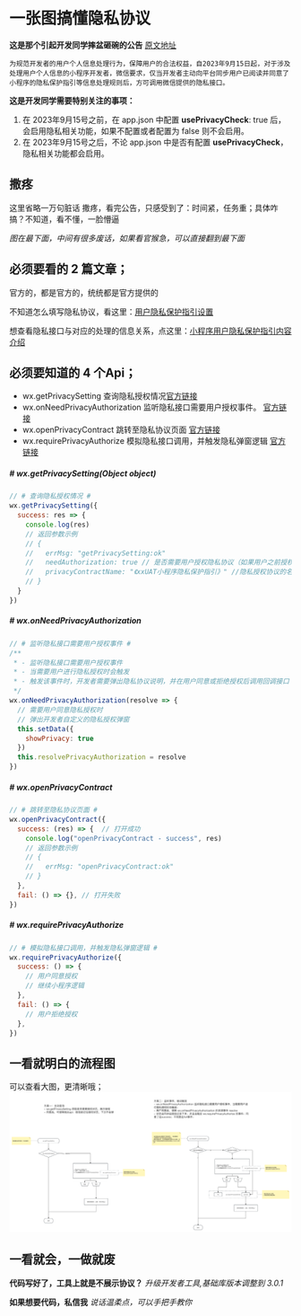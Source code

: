 # 一张图搞懂隐私协议

**这是那个引起开发同学摔盆砸碗的公告**
[原文地址](https://developers.weixin.qq.com/community/develop/doc/00042e3ef54940ce8520e38db61801?blockType=1)
```
为规范开发者的用户个人信息处理行为，保障用户的合法权益，自2023年9月15日起，对于涉及处理用户个人信息的小程序开发者，微信要求，仅当开发者主动向平台同步用户已阅读并同意了小程序的隐私保护指引等信息处理规则后，方可调用微信提供的隐私接口。
```

**这是开发同学需要特别关注的事项：**
1. 在 2023年9月15号之前，在 app.json 中配置 __usePrivacyCheck__: true 后，会启用隐私相关功能，如果不配置或者配置为 false 则不会启用。
2. 在 2023年9月15号之后，不论 app.json 中是否有配置 __usePrivacyCheck__，隐私相关功能都会启用。

## 撒疼
这里省略一万句脏话
撒疼，看完公告，只感受到了：时间紧，任务重；具体咋搞？不知道，看不懂，一脸懵逼

*图在最下面，中间有很多废话，如果看官猴急，可以直接翻到最下面*

## 必须要看的 2 篇文章；
官方的，都是官方的，统统都是官方提供的

不知道怎么填写隐私协议，看这里：[用户隐私保护指引设置](https://developers.weixin.qq.com/miniprogram/dev/framework/user-privacy/)

想查看隐私接口与对应的处理的信息关系，点这里：[小程序用户隐私保护指引内容介绍](https://developers.weixin.qq.com/miniprogram/dev/framework/user-privacy/miniprogram-intro.html)


## 必须要知道的 4 个Api；
- wx.getPrivacySetting 查询隐私授权情况[官方链接](https://developers.weixin.qq.com/miniprogram/dev/api/open-api/privacy/wx.getPrivacySetting.html)
- wx.onNeedPrivacyAuthorization 监听隐私接口需要用户授权事件。 [官方链接](https://developers.weixin.qq.com/miniprogram/dev/api/open-api/privacy/wx.onNeedPrivacyAuthorization.html)
- wx.openPrivacyContract 跳转至隐私协议页面 [官方链接](https://developers.weixin.qq.com/miniprogram/dev/api/open-api/privacy/wx.openPrivacyContract.html)
- wx.requirePrivacyAuthorize 模拟隐私接口调用，并触发隐私弹窗逻辑 [官方链接](https://developers.weixin.qq.com/miniprogram/dev/api/open-api/privacy/wx.requirePrivacyAuthorize.html)


##### # wx.getPrivacySetting(Object object) 
``` js
// # 查询隐私授权情况 #
wx.getPrivacySetting({
  success: res => {
    console.log(res)
    // 返回参数示例
    // {
    //   errMsg: "getPrivacySetting:ok"
    //   needAuthorization: true // 是否需要用户授权隐私协议（如果用户之前授权过则会返回false，如果用户还没授权过则返回true，如果用户之前授权过、但后来小程序又新增了隐私收集类型也会返回true）
    //   privacyContractName: "《xxUAT小程序隐私保护指引》" //隐私授权协议的名称
    // } 
  }
})
```
##### # wx.onNeedPrivacyAuthorization
```js
// # 监听隐私接口需要用户授权事件 #
/**
 * - 监听隐私接口需要用户授权事件
 * - 当需要用户进行隐私授权时会触发
 * - 触发该事件时，开发者需要弹出隐私协议说明，并在用户同意或拒绝授权后调用回调接口 resolve 进行上报
 */
wx.onNeedPrivacyAuthorization(resolve => {
  // 需要用户同意隐私授权时
  // 弹出开发者自定义的隐私授权弹窗
  this.setData({
    showPrivacy: true
  })
  this.resolvePrivacyAuthorization = resolve
})
```
##### # wx.openPrivacyContract
```js
// # 跳转至隐私协议页面 #
wx.openPrivacyContract({
  success: (res) => {  // 打开成功
    console.log("openPrivacyContract - success", res)
    // 返回参数示例
    // {
    //   errMsg: "openPrivacyContract:ok"
    // }
  },
  fail: () => {}, // 打开失败
})
```

##### # wx.requirePrivacyAuthorize

```js
// # 模拟隐私接口调用，并触发隐私弹窗逻辑 #
wx.requirePrivacyAuthorize({
  success: () => {
    // 用户同意授权
    // 继续小程序逻辑
  },
  fail: () => {
    // 用户拒绝授权
  },
})
```

## 一看就明白的流程图
可以查看大图，更清晰哦；
![img](../../image/ysxy.jpg)


## 一看就会，一做就废

**代码写好了，工具上就是不展示协议？**
*升级开发者工具,基础库版本调整到 3.0.1*

**如果想要代码，私信我** *说话温柔点，可以手把手教你*
